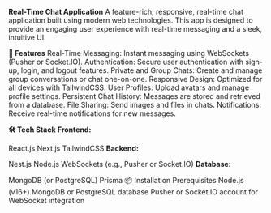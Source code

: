**Real-Time Chat Application**
A feature-rich, responsive, real-time chat application built using modern web technologies. This app is designed to provide an engaging user experience with real-time messaging and a sleek, intuitive UI.

**🚀 Features**
Real-Time Messaging: Instant messaging using WebSockets (Pusher or Socket.IO).
Authentication: Secure user authentication with sign-up, login, and logout features.
Private and Group Chats: Create and manage group conversations or chat one-on-one.
Responsive Design: Optimized for all devices with TailwindCSS.
User Profiles: Upload avatars and manage profile settings.
Persistent Chat History: Messages are stored and retrieved from a database.
File Sharing: Send images and files in chats.
Notifications: Receive real-time notifications for new messages.

**🛠️ Tech Stack**
**Frontend:**

React.js
Next.js
TailwindCSS
**Backend:**

Nest.js
Node.js
WebSockets (e.g., Pusher or Socket.IO)
**Database:**

MongoDB (or PostgreSQL)
Prisma
📦 Installation
Prerequisites
Node.js (v16+)
MongoDB or PostgreSQL database
Pusher or Socket.IO account for WebSocket integration
